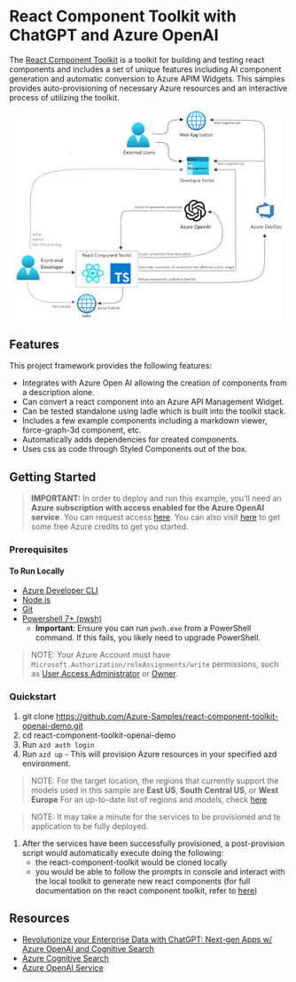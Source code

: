 # React Component Toolkit with ChatGPT and Azure OpenAI

The [React Component Toolkit](https://github.com/microsoft/react-component-toolkit#install-via-azdev) is a toolkit for building and testing react components and includes a set of unique features including AI component generation and automatic conversion to Azure APIM Widgets. This samples provides auto-provisioning of necessary Azure resources and an interactive process of utilizing the toolkit.

![RCT Architecture](docs/Architecture-rct.png)

## Features

This project framework provides the following features:

* Integrates with Azure Open AI allowing the creation of components from a description alone.
* Can convert a react component into an Azure API Management Widget.
* Can be tested standalone using ladle which is built into the toolkit stack.
* Includes a few example components including a markdown viewer, force-graph-3d component, etc.
* Automatically adds dependencies for created components.
* Uses css as code through Styled Components out of the box.


## Getting Started
> **IMPORTANT:** In order to deploy and run this example, you'll need an **Azure subscription with access enabled for the Azure OpenAI service**. You can request access [here](https://aka.ms/oaiapply). You can also visit [here](https://azure.microsoft.com/free/cognitive-search/) to get some free Azure credits to get you started.

### Prerequisites

#### To Run Locally
- [Azure Developer CLI](https://aka.ms/azure-dev/install)
- [Node.js](https://nodejs.org/en/download/)
- [Git](https://git-scm.com/downloads)
- [Powershell 7+ (pwsh)](https://github.com/powershell/powershell) 
   - **Important**: Ensure you can run `pwsh.exe` from a PowerShell command. If this fails, you likely need to upgrade PowerShell.

>NOTE: Your Azure Account must have `Microsoft.Authorization/roleAssignments/write` permissions, such as [User Access Administrator](https://learn.microsoft.com/azure/role-based-access-control/built-in-roles#user-access-administrator) or [Owner](https://learn.microsoft.com/azure/role-based-access-control/built-in-roles#owner).  


### Quickstart
1. git clone https://github.com/Azure-Samples/react-component-toolkit-openai-demo.git 
1. cd react-component-toolkit-openai-demo
1. Run `azd auth login`
1. Run `azd up` - This will provision Azure resources in your specified azd environment.
>NOTE: For the target location, the regions that currently support the models used in this sample are **East US**, **South Central US**, or **West Europe** For an up-to-date list of regions and models, check [here](https://learn.microsoft.com/en-us/azure/cognitive-services/openai/concepts/models)

> NOTE: It may take a minute for the services to be provisioned and te application to be fully deployed.
1. After the services have been successfully provisioned, a post-provision script would automatically execute doing the following:
    * the react-component-toolkit would be cloned locally
    * you would be able to follow the prompts in console and interact with the local toolkit to generate new react components (for full documentation on the react component toolkit, refer to [here](https://github.com/microsoft/react-component-toolkit)) 


## Resources

* [Revolutionize your Enterprise Data with ChatGPT: Next-gen Apps w/ Azure OpenAI and Cognitive Search](https://aka.ms/entgptsearchblog)
* [Azure Cognitive Search](https://learn.microsoft.com/azure/search/search-what-is-azure-search)
* [Azure OpenAI Service](https://learn.microsoft.com/azure/cognitive-services/openai/overview)
